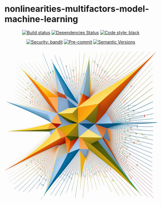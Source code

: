# nonlinearities-multifactors-model-machine-learning

<div align="center">

[![Build status](https://github.com/crunchdao/nonlinearities-multifactors-model-machine-learning/workflows/build/badge.svg?branch=master&event=push)](https://github.com/crunchdao/nonlinearities-multifactors-model-machine-learning/actions?query=workflow%3Abuild)
[![Dependencies Status](https://img.shields.io/badge/dependencies-up%20to%20date-brightgreen.svg)](https://github.com/crunchdao/nonlinearities-multifactors-model-machine-learning/pulls?utf8=%E2%9C%93&q=is%3Apr%20author%3Aapp%2Fdependabot)
[![Code style: black](https://img.shields.io/badge/code%20style-black-000000.svg)](https://github.com/psf/black)

[![Security: bandit](https://img.shields.io/badge/security-bandit-green.svg)](https://github.com/PyCQA/bandit)
[![Pre-commit](https://img.shields.io/badge/pre--commit-enabled-brightgreen?logo=pre-commit&logoColor=white)](https://github.com/crunchdao/nonlinearities-multifactors-model-machine-learning/blob/master/.pre-commit-config.yaml)
[![Semantic Versions](https://img.shields.io/badge/%20%20%F0%9F%93%A6%F0%9F%9A%80-semantic--versions-e10079.svg)](https://github.com/crunchdao/nonlinearities-multifactors-model-machine-learning/releases)

</div>


![](paper/figures/midj.png)
